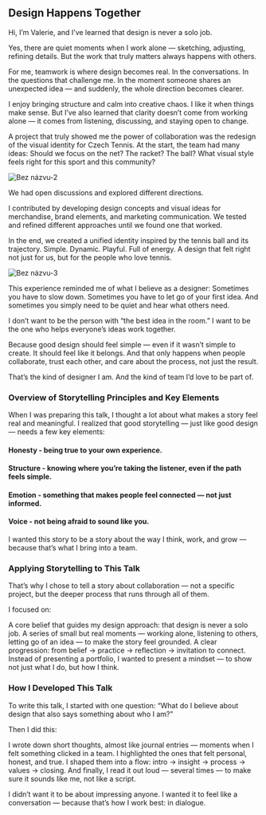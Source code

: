 ## Design Happens Together

Hi, I’m Valerie,
and I’ve learned that design is never a solo job. 

Yes, there are quiet moments when I work alone — sketching, adjusting, refining details.
But the work that truly matters always happens with others.

For me, teamwork is where design becomes real.
In the conversations.
In the questions that challenge me.
In the moment someone shares an unexpected idea — and suddenly, the whole direction becomes clearer.

I enjoy bringing structure and calm into creative chaos.
I like it when things make sense.
But I’ve also learned that clarity doesn’t come from working alone — it comes from listening, discussing, and staying open to change.

A project that truly showed me the power of collaboration was the redesign of the visual identity for Czech Tennis.
At the start, the team had many ideas:
Should we focus on the net? The racket? The ball?
What visual style feels right for this sport and this community?

![Bez názvu-2](https://github.com/user-attachments/assets/29a54d96-38b4-409e-b035-26c8fc756ff3)

We had open discussions and explored different directions.


I contributed by developing design concepts and visual ideas for merchandise, brand elements, and marketing communication.
We tested and refined different approaches until we found one that worked.

In the end, we created a unified identity inspired by the tennis ball and its trajectory.
Simple. Dynamic. Playful. Full of energy.
A design that felt right not just for us, but for the people who love tennis.


![Bez názvu-3](https://github.com/user-attachments/assets/b3253555-fd9a-46c5-8a56-a4631db37e3c)



This experience reminded me of what I believe as a designer:
    Sometimes you have to slow down.
    Sometimes you have to let go of your first idea.
    And sometimes you simply need to be quiet and hear what others need.

I don’t want to be the person with “the best idea in the room.”
I want to be the one who helps everyone’s ideas work together.

Because good design should feel simple — even if it wasn’t simple to create.
It should feel like it belongs.
And that only happens when people collaborate, trust each other, and care about the process, not just the result.

That’s the kind of designer I am.
And the kind of team I’d love to be part of.




### Overview of Storytelling Principles and Key Elements
When I was preparing this talk, I thought a lot about what makes a story feel real and meaningful.
I realized that good storytelling — just like good design — needs a few key elements:

#### Honesty - being true to your own experience.
#### Structure - knowing where you’re taking the listener, even if the path feels simple.
#### Emotion - something that makes people feel connected — not just informed.
#### Voice - not being afraid to sound like you.

I wanted this story to be a story about the way I think, work, and grow — because that’s what I bring into a team.

### Applying Storytelling to This Talk
That’s why I chose to tell a story about collaboration — not a specific project, but the deeper process that runs through all of them.

I focused on:

A core belief that guides my design approach: that design is never a solo job.
A series of small but real moments — working alone, listening to others, letting go of an idea — to make the story feel grounded.
A clear progression: from belief → practice → reflection → invitation to connect.
Instead of presenting a portfolio, I wanted to present a mindset — to show not just what I do, but how I think.

### How I Developed This Talk
To write this talk, I started with one question:
“What do I believe about design that also says something about who I am?”

Then I did this:

I wrote down short thoughts, almost like journal entries — moments when I felt something clicked in a team.
I highlighted the ones that felt personal, honest, and true.
I shaped them into a flow: intro → insight → process → values → closing.
And finally, I read it out loud — several times — to make sure it sounds like me, not like a script.

I didn’t want it to be about impressing anyone. I wanted it to feel like a conversation — because that’s how I work best: in dialogue.
